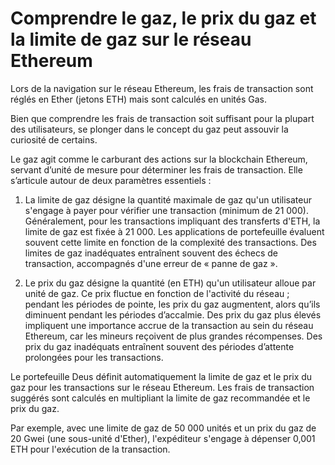 # Comprendre le gaz, le prix du gaz et la limite de gaz sur le réseau Ethereum

Lors de la navigation sur le réseau Ethereum, les frais de transaction sont réglés en Ether (jetons ETH) mais sont calculés en unités Gas.

Bien que comprendre les frais de transaction soit suffisant pour la plupart des utilisateurs, se plonger dans le concept du gaz peut assouvir la curiosité de certains.

Le gaz agit comme le carburant des actions sur la blockchain Ethereum, servant d’unité de mesure pour déterminer les frais de transaction. Elle s’articule autour de deux paramètres essentiels :

1) La limite de gaz désigne la quantité maximale de gaz qu'un utilisateur s'engage à payer pour vérifier une transaction (minimum de 21 000). Généralement, pour les transactions impliquant des transferts d'ETH, la limite de gaz est fixée à 21 000. Les applications de portefeuille évaluent souvent cette limite en fonction de la complexité des transactions. Des limites de gaz inadéquates entraînent souvent des échecs de transaction, accompagnés d'une erreur de « panne de gaz ».

2) Le prix du gaz désigne la quantité (en ETH) qu'un utilisateur alloue par unité de gaz. Ce prix fluctue en fonction de l'activité du réseau ; pendant les périodes de pointe, les prix du gaz augmentent, alors qu’ils diminuent pendant les périodes d’accalmie. Des prix du gaz plus élevés impliquent une importance accrue de la transaction au sein du réseau Ethereum, car les mineurs reçoivent de plus grandes récompenses. Des prix du gaz inadéquats entraînent souvent des périodes d’attente prolongées pour les transactions.

Le portefeuille Deus définit automatiquement la limite de gaz et le prix du gaz pour les transactions sur le réseau Ethereum. Les frais de transaction suggérés sont calculés en multipliant la limite de gaz recommandée et le prix du gaz.

Par exemple, avec une limite de gaz de 50 000 unités et un prix du gaz de 20 Gwei (une sous-unité d'Ether), l'expéditeur s'engage à dépenser 0,001 ETH pour l'exécution de la transaction.